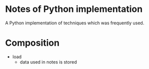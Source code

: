 # Notes of Python implementation

A Python implementation of techniques which was frequently used.

# Composition

- load
  - data used in notes is stored
